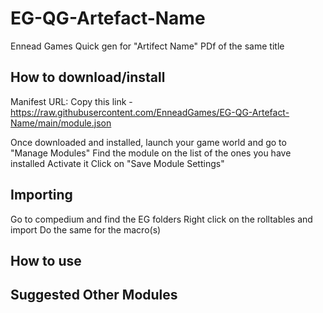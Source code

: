 # EG-QG-Artefact-Name
Ennead Games Quick gen for "Artifect Name" PDf of the same title

## How to download/install

Manifest URL:
Copy this link - https://raw.githubusercontent.com/EnneadGames/EG-QG-Artefact-Name/main/module.json


Once downloaded and installed, launch your game world and go to "Manage Modules"
Find the module on the list of the ones you have installed
Activate it
Click on "Save Module Settings"


## Importing
Go to compedium and find the EG folders
Right click on the rolltables and import
Do the same for the macro(s)


## How to use



## Suggested Other Modules
